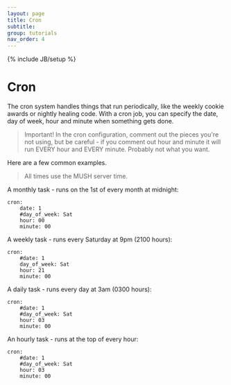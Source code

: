 ```yaml
---
layout: page
title: Cron
subtitle: 
group: tutorials
nav_order: 4
---
```

{% include JB/setup %}

# Cron

The cron system handles things that run periodically, like the weekly cookie awards or nightly healing code.  With a cron job, you can specify the date, day of week, hour and minute when something gets done.  

> Important!  In the cron configuration, comment out the pieces you're not using, but be careful - if you comment out hour and minute it will run EVERY hour and EVERY minute.  Probably not what you want.

Here are a few common examples.  

> All times use the MUSH server time.

A monthly task - runs on the 1st of every month at midnight:

    cron:
        date: 1
        #day_of_week: Sat
        hour: 00
        minute: 00

A weekly task - runs every Saturday at 9pm (2100 hours):

    cron:
        #date: 1
        day_of_week: Sat
        hour: 21
        minute: 00

A daily task - runs every day at 3am (0300 hours):

    cron:
        #date: 1
        #day_of_week: Sat
        hour: 03
        minute: 00

An hourly task - runs at the top of every hour:

    cron:
        #date: 1
        #day_of_week: Sat
        hour: 03
        minute: 00